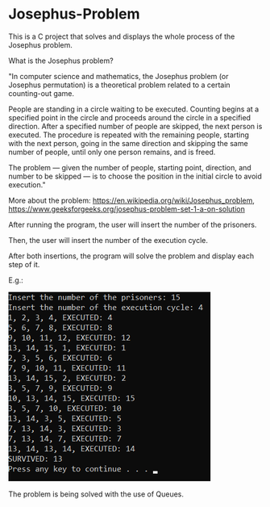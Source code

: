 # Josephus-Problem
This is a C project that solves and displays the whole process of the Josephus problem.

What is the Josephus problem?

"In computer science and mathematics, the Josephus problem (or Josephus permutation) is a theoretical problem related to a certain counting-out game.

People are standing in a circle waiting to be executed. 
Counting begins at a specified point in the circle and proceeds around the circle in a specified direction. 
After a specified number of people are skipped, the next person is executed. The procedure is repeated with the remaining people, 
starting with the next person, going in the same direction and skipping the same number of people, until only one person remains, 
and is freed.

The problem — given the number of people, starting point, direction, and number to be skipped — is to choose the position 
in the initial circle to avoid execution."

More about the problem: https://en.wikipedia.org/wiki/Josephus_problem, https://www.geeksforgeeks.org/josephus-problem-set-1-a-on-solution

After running the program, the user will insert the number of the prisoners.

Then, the user will insert the number of the execution cycle.

After both insertions, the program will solve the problem and display each step of it.

E.g.:

![Code image](josephus.png)

The problem is being solved with the use of Queues.
